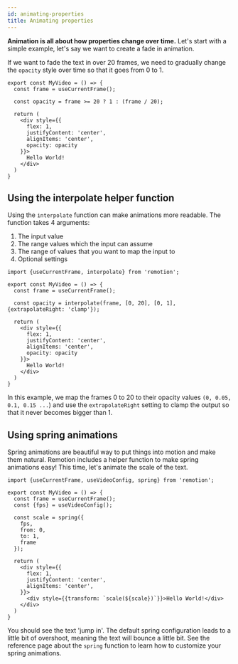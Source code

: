 ```yaml
---
id: animating-properties
title: Animating properties
---
```


**Animation is all about how properties change over time.**
Let's start with a simple example, let's say we want to create a fade in animation.

If we want to fade the text in over 20 frames, we need to gradually change the `opacity` style over time so that it goes from 0 to 1.

```tsx {4,11}
export const MyVideo = () => {
  const frame = useCurrentFrame();

  const opacity = frame >= 20 ? 1 : (frame / 20);

  return (
    <div style={{
      flex: 1,
      justifyContent: 'center',
      alignItems: 'center',
      opacity: opacity
    }}>
      Hello World!
    </div>
  )
}
```

## Using the interpolate helper function

Using the `interpolate` function can make animations more readable.
The function takes 4 arguments:

1. The input value
2. The range values which the input can assume
3. The range of values that you want to map the input to
4. Optional settings

```tsx {6,13}
import {useCurrentFrame, interpolate} from 'remotion';

export const MyVideo = () => {
  const frame = useCurrentFrame();

  const opacity = interpolate(frame, [0, 20], [0, 1], {extrapolateRight: 'clamp'});

  return (
    <div style={{
      flex: 1,
      justifyContent: 'center',
      alignItems: 'center',
      opacity: opacity
    }}>
      Hello World!
    </div>
  )
}
```

In this example, we map the frames 0 to 20 to their opacity values `(0, 0.05, 0.1, 0.15 ...`) and use the `extrapolateRight` setting to clamp the output so that it never becomes bigger than 1.

## Using spring animations

Spring animations are beautiful way to put things into motion and make them natural. Remotion includes a helper function to make spring animations easy! This time, let's animate the scale of the text.

```tsx {7,20}
import {useCurrentFrame, useVideoConfig, spring} from 'remotion';

export const MyVideo = () => {
  const frame = useCurrentFrame();
  const {fps} = useVideoConfig();

  const scale = spring({
    fps,
    from: 0,
    to: 1,
    frame
  });

  return (
    <div style={{
      flex: 1,
      justifyContent: 'center',
      alignItems: 'center',
    }}>
      <div style={{transform: `scale(${scale})`}}>Hello World!</div>
    </div>
  )
}
```

You should see the text 'jump in'. The default spring configuration leads to a little bit of overshoot, meaning the text will bounce a little bit. See the reference page about the `spring` function to learn how to customize your spring animations.

